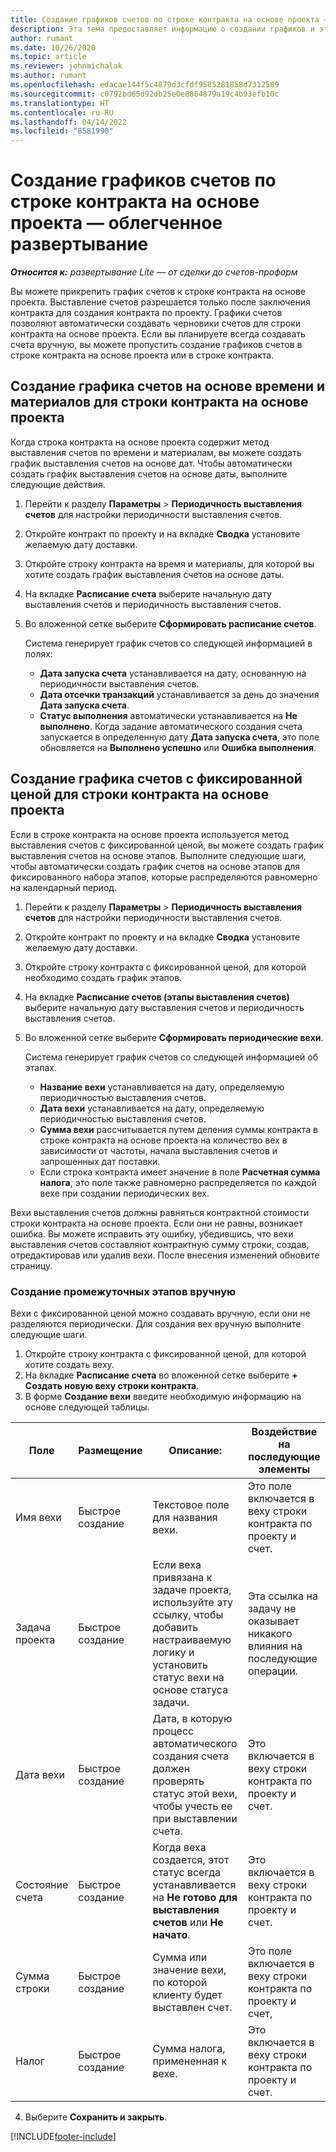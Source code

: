 ```yaml
---
title: Создание графиков счетов по строке контракта на основе проекта — облегченное развертывание
description: Эта тема предоставляет информацию о создании графиков и этапов выставления счетов.
author: rumant
ms.date: 10/26/2020
ms.topic: article
ms.reviewer: johnmichalak
ms.author: rumant
ms.openlocfilehash: edacae144f5c4879d3cfdf9585281858d7312589
ms.sourcegitcommit: c0792bd65d92db25e0e8864879a19c4b93efb10c
ms.translationtype: HT
ms.contentlocale: ru-RU
ms.lasthandoff: 04/14/2022
ms.locfileid: "8581990"
---
```

# <a name="create-invoice-schedules-on-a-project-based-contract-line---lite"></a>Создание графиков счетов по строке контракта на основе проекта — облегченное развертывание

_**Относится к:** развертывание Lite — от сделки до счетов-проформ_

Вы можете прикрепить график счетов к строке контракта на основе проекта. Выставление счетов разрешается только после заключения контракта для создания контракта по проекту. Графики счетов позволяют автоматически создавать черновики счетов для строки контракта на основе проекта. Если вы планируете всегда создавать счета вручную, вы можете пропустить создание графиков счетов в строке контракта на основе проекта или в строке контракта.

## <a name="create-a-time-and-material-invoice-schedule-for-a-project-based-contract-line"></a>Создание графика счетов на основе времени и материалов для строки контракта на основе проекта

Когда строка контракта на основе проекта содержит метод выставления счетов по времени и материалам, вы можете создать график выставления счетов на основе дат. Чтобы автоматически создать график выставления счетов на основе даты, выполните следующие действия.

1. Перейти к разделу **Параметры** > **Периодичность выставления счетов** для настройки периодичности выставления счетов.
2. Откройте контракт по проекту и на вкладке **Сводка** установите желаемую дату доставки.
3. Откройте строку контракта на время и материалы, для которой вы хотите создать график выставления счетов на основе даты. 
4. На вкладке **Расписание счета** выберите начальную дату выставления счетов и периодичность выставления счетов. 
5. Во вложенной сетке выберите **Сформировать расписание счетов**.

    Система генерирует график счетов со следующей информацией в полях:

    - **Дата запуска счета** устанавливается на дату, основанную на периодичности выставления счетов.
    - **Дата отсечки транзакций** устанавливается за день до значения **Дата запуска счета**.
    - **Статус выполнения** автоматически устанавливается на **Не выполнено**. Когда задание автоматического создания счета запускается в определенную дату **Дата запуска счета**, это поле обновляется на **Выполнено успешно** или **Ошибка выполнения**.

## <a name="create-a-fixed-price-invoice-schedule-for-a-project-based-contract-line"></a>Создание графика счетов с фиксированной ценой для строки контракта на основе проекта

Если в строке контракта на основе проекта используется метод выставления счетов с фиксированной ценой, вы можете создать график выставления счетов на основе этапов. Выполните следующие шаги, чтобы автоматически создать график счетов на основе этапов для фиксированного набора этапов, которые распределяются равномерно на календарный период.

1. Перейти к разделу **Параметры** > **Периодичность выставления счетов** для настройки периодичности выставления счетов.
2. Откройте контракт по проекту и на вкладке **Сводка** установите желаемую дату доставки.
3. Откройте строку контракта с фиксированной ценой, для которой необходимо создать график этапов. 
4. На вкладке **Расписание счетов (этапы выставления счетов)** выберите начальную дату выставления счетов и периодичность выставления счетов. 
5. Во вложенной сетке выберите **Сформировать периодические вехи**.

    Система генерирует график счетов со следующей информацией об этапах.

    - **Название вехи** устанавливается на дату, определяемую периодичностью выставления счетов.
    - **Дата вехи** устанавливается на дату, определяемую периодичностью выставления счетов.
    - **Сумма вехи** рассчитывается путем деления суммы контракта в строке контракта на основе проекта на количество вех в зависимости от частоты, начала выставления счетов и запрошенных дат поставки.
    - Если строка контракта имеет значение в поле **Расчетная сумма налога**, это поле также равномерно распределяется по каждой вехе при создании периодических вех.

Вехи выставления счетов должны равняться контрактной стоимости строки контракта на основе проекта. Если они не равны, возникает ошибка. Вы можете исправить эту ошибку, убедившись, что вехи выставления счетов составляют контрактную сумму строки, создав, отредактировав или удалив вехи. После внесения изменений обновите страницу.

### <a name="manually-create-milestones"></a>Создание промежуточных этапов вручную

Вехи с фиксированной ценой можно создавать вручную, если они не разделяются периодически. Для создания вех вручную выполните следующие шаги.

1. Откройте строку контракта с фиксированной ценой, для которой хотите создать веху. 
2. На вкладке **Расписание счета** во вложенной сетке выберите **+ Создать новую веху строки контракта**.
3. В форме **Создание вехи** введите необходимую информацию на основе следующей таблицы. 

| Поле | Размещение | Описание: | Воздействие на последующие элементы |
| --- | --- | --- | --- |
| Имя вехи | Быстрое создание | Текстовое поле для названия вехи. | Это поле включается в веху строки контракта по проекту и счет. |
| Задача проекта | Быстрое создание | Если веха привязана к задаче проекта, используйте эту ссылку, чтобы добавить настраиваемую логику и установить статус вехи на основе статуса задачи. | Эта ссылка на задачу не оказывает никакого влияния на последующие операции. |
| Дата вехи | Быстрое создание | Дата, в которую процесс автоматического создания счета должен проверять статус этой вехи, чтобы учесть ее при выставлении счета. | Это включается в веху строки контракта по проекту и счет. |
| Состояние счета | Быстрое создание | Когда веха создается, этот статус всегда устанавливается на **Не готово для выставления счетов** или **Не начато**. | Это включается в веху строки контракта по проекту и счет. |
| Сумма строки | Быстрое создание | Сумма или значение вехи, по которой клиенту будет выставлен счет. | Это поле включается в веху строки контракта по проекту и счет, |
| Налог | Быстрое создание | Сумма налога, примененная к вехе. | Это включается в веху строки контракта по проекту и счет. |

4. Выберите **Сохранить и закрыть**.


[!INCLUDE[footer-include](../../includes/footer-banner.md)]